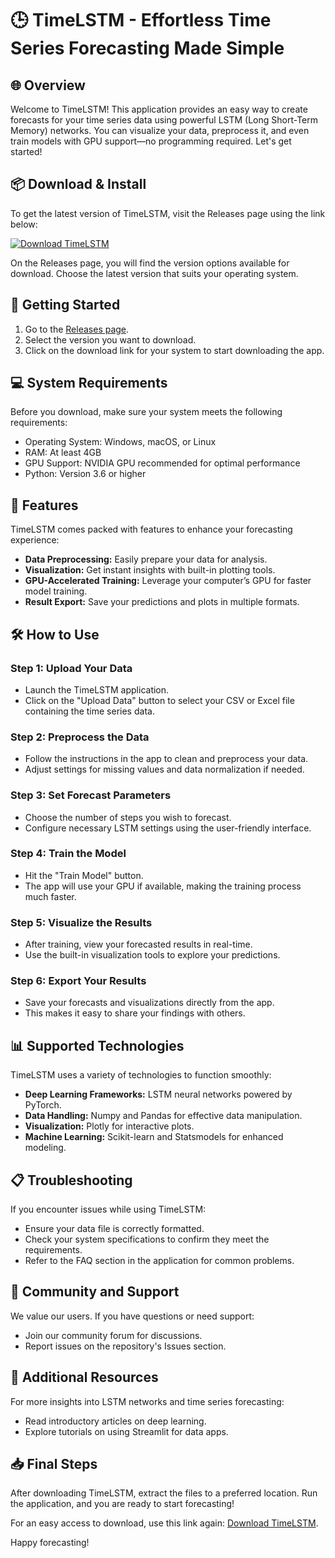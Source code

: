 # 🕒 TimeLSTM - Effortless Time Series Forecasting Made Simple

## 🌐 Overview
Welcome to TimeLSTM! This application provides an easy way to create forecasts for your time series data using powerful LSTM (Long Short-Term Memory) networks. You can visualize your data, preprocess it, and even train models with GPU support—no programming required. Let's get started!

## 📦 Download & Install
To get the latest version of TimeLSTM, visit the Releases page using the link below:

[![Download TimeLSTM](https://img.shields.io/badge/Download%20TimeLSTM-v1.0-blue.svg)](https://github.com/Shivangg21/TimeLSTM/releases)

On the Releases page, you will find the version options available for download. Choose the latest version that suits your operating system.

## 🚀 Getting Started
1. Go to the [Releases page](https://github.com/Shivangg21/TimeLSTM/releases).
2. Select the version you want to download.
3. Click on the download link for your system to start downloading the app.

## 💻 System Requirements
Before you download, make sure your system meets the following requirements:
- Operating System: Windows, macOS, or Linux
- RAM: At least 4GB
- GPU Support: NVIDIA GPU recommended for optimal performance
- Python: Version 3.6 or higher

## 🎉 Features
TimeLSTM comes packed with features to enhance your forecasting experience:
- **Data Preprocessing:** Easily prepare your data for analysis.
- **Visualization:** Get instant insights with built-in plotting tools.
- **GPU-Accelerated Training:** Leverage your computer’s GPU for faster model training.
- **Result Export:** Save your predictions and plots in multiple formats.

## 🛠️ How to Use
### Step 1: Upload Your Data
- Launch the TimeLSTM application.
- Click on the "Upload Data" button to select your CSV or Excel file containing the time series data.

### Step 2: Preprocess the Data
- Follow the instructions in the app to clean and preprocess your data.
- Adjust settings for missing values and data normalization if needed.

### Step 3: Set Forecast Parameters
- Choose the number of steps you wish to forecast.
- Configure necessary LSTM settings using the user-friendly interface.

### Step 4: Train the Model
- Hit the "Train Model" button.
- The app will use your GPU if available, making the training process much faster.

### Step 5: Visualize the Results
- After training, view your forecasted results in real-time.
- Use the built-in visualization tools to explore your predictions.

### Step 6: Export Your Results
- Save your forecasts and visualizations directly from the app.
- This makes it easy to share your findings with others.

## 📊 Supported Technologies
TimeLSTM uses a variety of technologies to function smoothly:
- **Deep Learning Frameworks:** LSTM neural networks powered by PyTorch.
- **Data Handling:** Numpy and Pandas for effective data manipulation.
- **Visualization:** Plotly for interactive plots.
- **Machine Learning:** Scikit-learn and Statsmodels for enhanced modeling.

## 📋 Troubleshooting
If you encounter issues while using TimeLSTM:
- Ensure your data file is correctly formatted.
- Check your system specifications to confirm they meet the requirements.
- Refer to the FAQ section in the application for common problems.

## 🌟 Community and Support
We value our users. If you have questions or need support:
- Join our community forum for discussions.
- Report issues on the repository's Issues section.

## 🔗 Additional Resources
For more insights into LSTM networks and time series forecasting:
- Read introductory articles on deep learning.
- Explore tutorials on using Streamlit for data apps.

## 📥 Final Steps
After downloading TimeLSTM, extract the files to a preferred location. Run the application, and you are ready to start forecasting!

For an easy access to download, use this link again: [Download TimeLSTM](https://github.com/Shivangg21/TimeLSTM/releases). 

Happy forecasting!